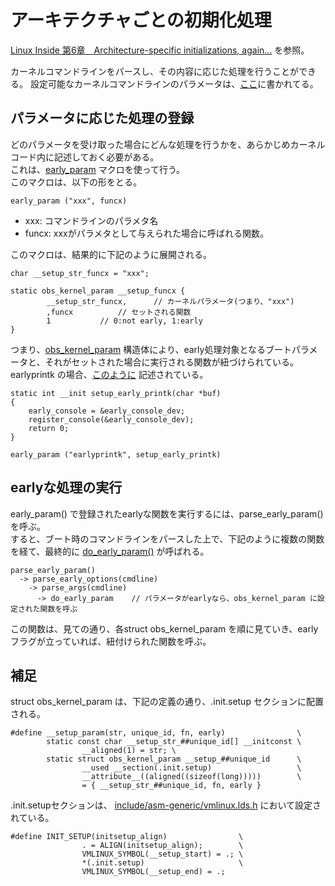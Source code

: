 # アーキテクチャごとの初期化処理

[Linux Inside 第6章　Architecture-specific initializations, again...](http://www.alfonsoesparza.buap.mx/sites/default/files/linux-insides.pdf#%5B%7B%22num%22%3A255%2C%22gen%22%3A0%7D%2C%7B%22name%22%3A%22XYZ%22%7D%2C0%2C841.8898%2Cnull%5D)
を参照。  

カーネルコマンドラインをパースし、その内容に応じた処理を行うことができる。
設定可能なカーネルコマンドラインのパラメータは、[ここ](https://github.com/torvalds/linux/blob/master/Documentation/kernel-parameters.txt)に書かれてる。


## パラメータに応じた処理の登録
どのパラメータを受け取った場合にどんな処理を行うかを、あらかじめカーネルコード内に記述しておく必要がある。  
これは、[early_param](https://elixir.bootlin.com/linux/latest/source/include/linux/init.h#L268) マクロを使って行う。  
このマクロは、以下の形をとる。
```
early_param ("xxx", funcx) 
```
* xxx: コマンドラインのパラメタ名
* funcx: xxxがパラメタとして与えられた場合に呼ばれる関数。

このマクロは、結果的に下記のように展開される。  
```
char __setup_str_funcx = "xxx";

static obs_kernel_param __setup_funcx {
		__setup_str_funcx,  	// カーネルパラメータ(つまり、"xxx")
		,funcx			// セットされる関数			
		1 			// 0:not early, 1:early
}
```
つまり、[obs_kernel_param](https://elixir.bootlin.com/linux/latest/source/include/linux/init.h#L241)
構造体により、early処理対象となるブートパラメータと、それがセットされた場合に実行される関数が紐づけられている。
earlyprintk の場合、[このように](https://elixir.bootlin.com/linux/v4.20-rc5/source/arch/arm/kernel/early_printk.c#L50)
記述されている。
```
static int __init setup_early_printk(char *buf)
{
	early_console = &early_console_dev;
	register_console(&early_console_dev);
	return 0;
}

early_param ("earlyprintk", setup_early_printk)
```

## earlyな処理の実行
early_param() で登録されたearlyな関数を実行するには、parse_early_param() を呼ぶ。  
すると、ブート時のコマンドラインをパースした上で、下記のように複数の関数を経て、最終的に
[do_early_param()](https://github.com/torvalds/linux/blob/16f73eb02d7e1765ccab3d2018e0bd98eb93d973/init/main.c#L440)
が呼ばれる。  
```
parse_early_param()
  -> parse_early_options(cmdline)
    -> parse_args(cmdline)
      -> do_early_param    // パラメータがearlyなら、obs_kernel_param に設定された関数を呼ぶ
```
この関数は、見ての通り、各struct obs_kernel_param を順に見ていき、earlyフラグが立っていれば、紐付けられた関数を呼ぶ。


## 補足 
struct obs_kernel_param は、下記の定義の通り、.init.setup セクションに配置される。 
```
#define __setup_param(str, unique_id, fn, early)                \
        static const char __setup_str_##unique_id[] __initconst \
                __aligned(1) = str; \
        static struct obs_kernel_param __setup_##unique_id      \
                __used __section(.init.setup)                   \
                __attribute__((aligned((sizeof(long)))))        \
                = { __setup_str_##unique_id, fn, early }
```
.init.setupセクションは、
[include/asm-generic/vmlinux.lds.h](https://github.com/torvalds/linux/blob/16f73eb02d7e1765ccab3d2018e0bd98eb93d973/include/asm-generic/vmlinux.lds.h#L702)
において設定されている。
```
#define INIT_SETUP(initsetup_align)                \
                . = ALIGN(initsetup_align);        \
                VMLINUX_SYMBOL(__setup_start) = .; \
                *(.init.setup)                     \
                VMLINUX_SYMBOL(__setup_end) = .;
```
